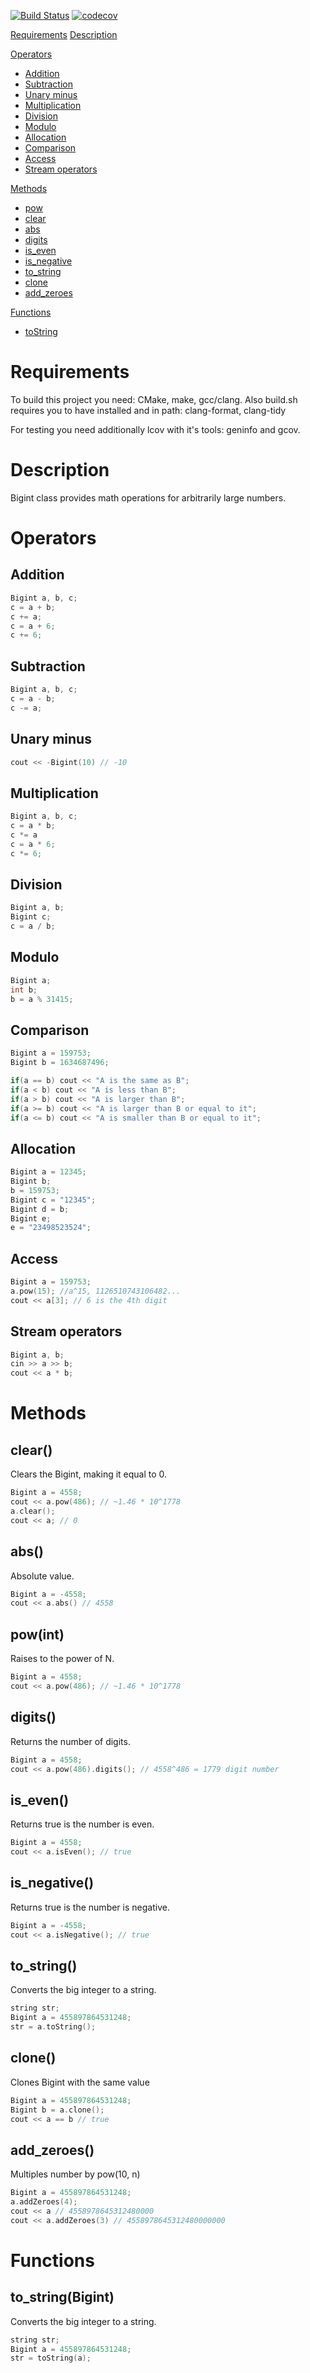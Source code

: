 [![Build Status](https://travis-ci.com/kmdrGroch/BigintCPP.svg?branch=master)](https://travis-ci.com/kmdrGroch/BigintCPP) [![codecov](https://codecov.io/gh/kmdrGroch/BigintCPP/branch/master/graph/badge.svg)](https://codecov.io/gh/kmdrGroch/BigintCPP)

[Requirements](#requirements)
[Description](#description)

[Operators](#operators)

*  [Addition](#addition)
*  [Subtraction](#subtraction)
*  [Unary minus](#unary-minus)
*  [Multiplication](#multiplication)
*  [Division](#division)
*  [Modulo](#modulo)
*  [Allocation](#allocation)
*  [Comparison](#comparison)
*  [Access](#access)
*  [Stream operators](#stream-operators)

[Methods](#methods)

*  [pow](#powint)
*  [clear](#clear)
*  [abs](#abs)
*  [digits](#digits)
*  [is_even](#is_even)
*  [is_negative](#is_negative)
*  [to_string](#to_string)
*  [clone](#clone)
*  [add_zeroes](#add_zeroes)

[Functions](#functions)

*  [toString](#tostringbigint)

# Requirements

To build this project you need: CMake, make, gcc/clang.
Also build.sh requires you to have installed and in path: clang-format, clang-tidy

For testing you need additionally lcov with it's tools: geninfo and gcov.

# Description

Bigint class provides math operations for arbitrarily large numbers.

# Operators

## Addition
```C++
Bigint a, b, c;
c = a + b;
c += a;
c = a + 6;
c += 6;
```

## Subtraction
```C++
Bigint a, b, c;
c = a - b;
c -= a;
```

## Unary minus
```C++
cout << -Bigint(10) // -10
```

## Multiplication
```C++
Bigint a, b, c;
c = a * b;
c *= a
c = a * 6;
c *= 6;
```

## Division
```C++
Bigint a, b;
Bigint c;
c = a / b;
```

## Modulo
```C++
Bigint a;
int b;
b = a % 31415;
```

## Comparison
```C++
Bigint a = 159753;
Bigint b = 1634687496;

if(a == b) cout << "A is the same as B";
if(a < b) cout << "A is less than B";
if(a > b) cout << "A is larger than B";
if(a >= b) cout << "A is larger than B or equal to it";
if(a <= b) cout << "A is smaller than B or equal to it";
```

## Allocation
```C++
Bigint a = 12345;
Bigint b;
b = 159753;
Bigint c = "12345";
Bigint d = b;
Bigint e;
e = "23498523524";
```

## Access
```C++
Bigint a = 159753;
a.pow(15); //a^15, 1126510743106482...
cout << a[3]; // 6 is the 4th digit
```

## Stream operators
```C++
Bigint a, b;
cin >> a >> b;
cout << a * b;
```

# Methods

## clear()
Clears the Bigint, making it equal to 0.
```C++
Bigint a = 4558;
cout << a.pow(486); // ~1.46 * 10^1778
a.clear();
cout << a; // 0
```

## abs()
Absolute value.
```C++
Bigint a = -4558;
cout << a.abs() // 4558
```

## pow(int)
Raises to the power of N.
```C++
Bigint a = 4558;
cout << a.pow(486); // ~1.46 * 10^1778
```

## digits()
Returns the number of digits.
```C++
Bigint a = 4558;
cout << a.pow(486).digits(); // 4558^486 = 1779 digit number
```

## is_even()
Returns true is the number is even.
```C++
Bigint a = 4558;
cout << a.isEven(); // true
```

## is_negative()
Returns true is the number is negative.
```C++
Bigint a = -4558;
cout << a.isNegative(); // true
```

## to_string()
Converts the big integer to a string.
```C++
string str;
Bigint a = 455897864531248;
str = a.toString();
```

## clone()
Clones Bigint with the same value
```C++
Bigint a = 455897864531248;
Bigint b = a.clone();
cout << a == b // true
```

## add_zeroes()
Multiples number by pow(10, n)
```C++
Bigint a = 455897864531248;
a.addZeroes(4);
cout << a // 4558978645312480000
cout << a.addZeroes(3) // 4558978645312480000000
```

# Functions

## to_string(Bigint)
Converts the big integer to a string.
```C++
string str;
Bigint a = 455897864531248;
str = toString(a);
```
